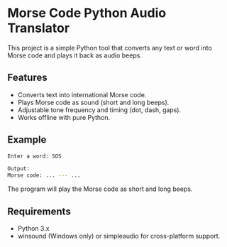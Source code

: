 # Morse Code Python Audio Translator
This project is a simple Python tool that converts any text or word into Morse code and plays it back as audio beeps.

## Features
* Converts text into international Morse code.
* Plays Morse code as sound (short and long beeps).
* Adjustable tone frequency and timing (dot, dash, gaps).
* Works offline with pure Python.

## Example
```bash
Enter a word: SOS

Output:
Morse code: ... --- ...
```

The program will play the Morse code as short and long beeps.

## Requirements
* Python 3.x
* winsound (Windows only) or simpleaudio for cross-platform support.
